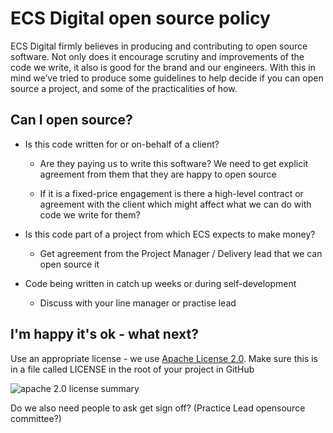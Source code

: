 # ECS Digital open source policy


ECS Digital firmly believes in producing and contributing to open source software. Not only does it encourage scrutiny and improvements of the code we write, it also is good for the brand and our engineers. With this in mind we’ve tried to produce some guidelines to help decide if you can open source a project, and some of the practicalities of how.

## Can I open source?

* Is this code written for or on-behalf of a client?
    * Are they paying us to write this software? We need to get explicit agreement from them that they are happy to open source
  
    * If it is a fixed-price engagement is there a high-level contract or agreement with the client which might affect what we can do with code we write for them?
  
* Is this code part of a project from which ECS expects to make money?
    * Get agreement from the Project Manager / Delivery lead that we can open source it
  
* Code being written in catch up weeks or during self-development
    * Discuss with your line manager or practise lead



## I'm happy it's ok - what next?

Use an appropriate license - we use [Apache License 2.0](https://www.apache.org/licenses/LICENSE-2.0).
Make sure this is in a file called LICENSE in the root of your project in GitHub

![apache 2.0 license summary](https://i1.wp.com/researchenterprise.org/wp-content/uploads/2016/09/github-apache.jpg)

Do we also need people to ask get sign off? (Practice Lead opensource committee?)

